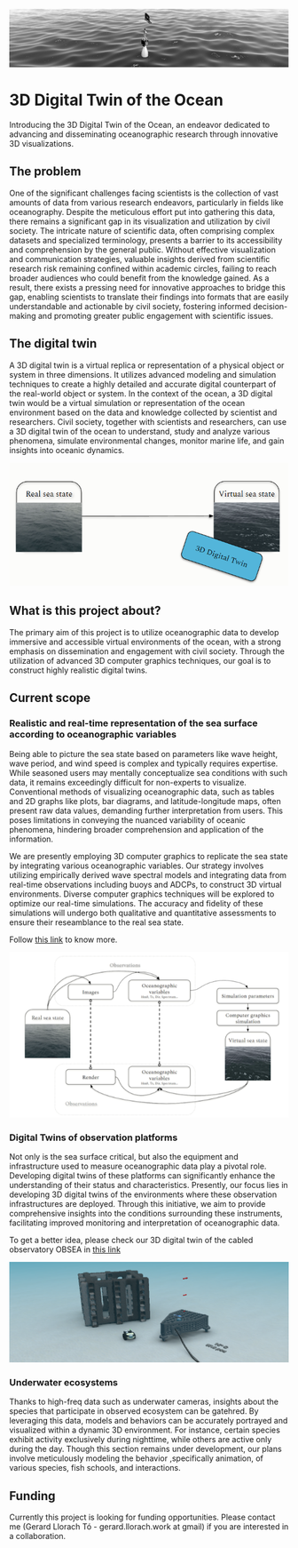 ![DTO Banner](https://raw.githubusercontent.com/gerardllorach/3DDTO/main/DTOBanner.png)

# 3D Digital Twin of the Ocean
Introducing the 3D Digital Twin of the Ocean, an endeavor dedicated to advancing and disseminating oceanographic research through innovative 3D visualizations.

## The problem
One of the significant challenges facing scientists is the collection of vast amounts of data from various research endeavors, particularly in fields like oceanography. Despite the meticulous effort put into gathering this data, there remains a significant gap in its visualization and utilization by civil society. The intricate nature of scientific data, often comprising complex datasets and specialized terminology, presents a barrier to its accessibility and comprehension by the general public. Without effective visualization and communication strategies, valuable insights derived from scientific research risk remaining confined within academic circles, failing to reach broader audiences who could benefit from the knowledge gained. As a result, there exists a pressing need for innovative approaches to bridge this gap, enabling scientists to translate their findings into formats that are easily understandable and actionable by civil society, fostering informed decision-making and promoting greater public engagement with scientific issues.

## The digital twin
A 3D digital twin is a virtual replica or representation of a physical object or system in three dimensions. It utilizes advanced modeling and simulation techniques to create a highly detailed and accurate digital counterpart of the real-world object or system. In the context of the ocean, a 3D digital twin would be a virtual simulation or representation of the ocean environment based on the data and knowledge collected by scientist and researchers. Civil society, together with scientists and researchers, can use a 3D digital twin of the ocean to understand, study and analyze various phenomena, simulate environmental changes, monitor marine life, and gain insights into oceanic dynamics.

![DTO Concept](https://raw.githubusercontent.com/gerardllorach/3DDTO/main/DTOconcept.png)

## What is this project about?
The primary aim of this project is to utilize oceanographic data to develop immersive and accessible virtual environments of the ocean, with a strong emphasis on dissemination and engagement with civil society. Through the utilization of advanced 3D computer graphics techniques, our goal is to construct highly realistic digital twins.

## Current scope
### Realistic and real-time representation of the sea surface according to oceanographic variables
Being able to picture the sea state based on parameters like wave height, wave period, and wind speed is complex and typically requires expertise. While seasoned users may mentally conceptualize sea conditions with such data, it remains exceedingly difficult for non-experts to visualize. Conventional methods of visualizing oceanographic data, such as tables and 2D graphs like plots, bar diagrams, and latitude-longitude maps, often present raw data values, demanding further interpretation from users. This poses limitations in conveying the nuanced variability of oceanic phenomena, hindering broader comprehension and application of the information.

We are presently employing 3D computer graphics to replicate the sea state by integrating various oceanographic variables. Our strategy involves utilizing empirically derived wave spectral models and integrating data from real-time observations including buoys and ADCPs, to construct 3D virtual environments. Diverse computer graphics techniques will be explored to optimize our real-time simulations. The accuracy and fidelity of these simulations will undergo both qualitative and quantitative assessments to ensure their reseamblance to the real sea state.

Follow [this link](https://www.youtube.com/watch?v=0EqjG6VoXtY) to know more.

![DTO Sea State](https://raw.githubusercontent.com/gerardllorach/3DDTO/main/DTOSeaState.png)

### Digital Twins of observation platforms
Not only is the sea surface critical, but also the equipment and infrastructure used to measure oceanographic data play a pivotal role. Developing digital twins of these platforms can significantly enhance the understanding of their status and characteristics. Presently, our focus lies in developing 3D digital twins of the environments where these observation infrastructures are deployed. Through this initiative, we aim to provide comprehensive insights into the conditions surrounding these instruments, facilitating improved monitoring and interpretation of oceanographic data.

To get a better idea, please check our 3D digital twin of the cabled observatory OBSEA in [this link](https://cgi-dto.github.io/OBSEA/)

![DTO OBSEA](https://raw.githubusercontent.com/gerardllorach/3DDTO/main/DTOOBSEA.png)

### Underwater ecosystems
Thanks to high-freq data such as underwater cameras, insights about the species that participate in observed ecosystem can be gatehred. By leveraging this data, models and behaviors can be accurately portrayed and visualized within a dynamic 3D environment. For instance, certain species exhibit activity exclusively during nighttime, while others are active only during the day. Though this section remains under development, our plans involve meticulously modeling the behavior ,specifically animation, of various species, fish schools, and interactions.

## Funding
Currently this project is looking for funding opportunities. Please contact me (Gerard Llorach Tó - gerard.llorach.work at gmail) if you are interested in a collaboration.
